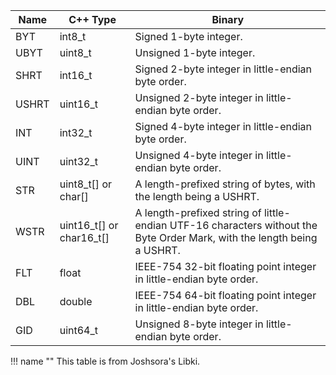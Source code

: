 | Name | C++ Type | Binary |
| ---- | -------- | ------ |
BYT |	int8_t |	Signed 1-byte integer. |
UBYT |	uint8_t |	Unsigned 1-byte integer. |
SHRT |	int16_t |	Signed 2-byte integer in little-endian byte order. |
USHRT |	uint16_t |	Unsigned 2-byte integer in little-endian byte order. |
INT |	int32_t |	Signed 4-byte integer in little-endian byte order. |
UINT |	uint32_t |	Unsigned 4-byte integer in little-endian byte order. |
STR |	uint8_t[] or char[] |	A length-prefixed string of bytes, with the length being a USHRT. |
WSTR |	uint16_t[] or char16_t[] |	A length-prefixed string of little-endian UTF-16 characters without the Byte Order Mark, with the length being a USHRT. |
FLT |	float |	IEEE-754 32-bit floating point integer in little-endian byte order. |
DBL |	double |	IEEE-754 64-bit floating point integer in little-endian byte order. |
GID |	uint64_t |	Unsigned 8-byte integer in little-endian byte order. |

!!! name ""
    This table is from Joshsora's Libki.